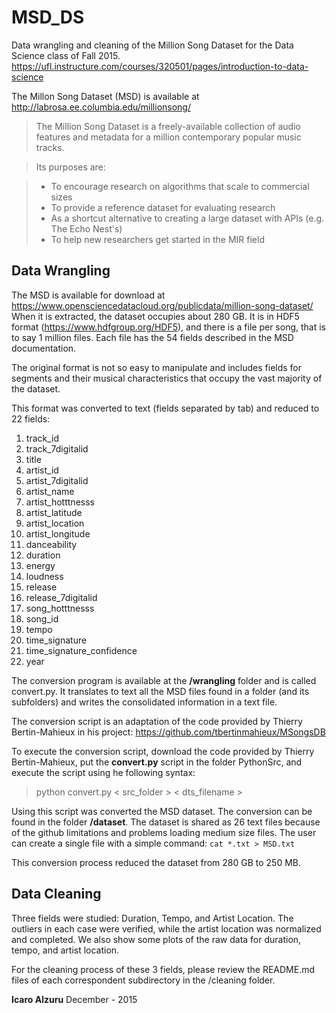 # MSD_DS
Data wrangling and cleaning of the Million Song Dataset for the Data Science class of Fall 2015. https://ufl.instructure.com/courses/320501/pages/introduction-to-data-science

The Millon Song Dataset (MSD) is available at http://labrosa.ee.columbia.edu/millionsong/

> The Million Song Dataset is a freely-available collection of audio features and metadata for a million contemporary popular music tracks.

> Its purposes are:

> 	* To encourage research on algorithms that scale to commercial sizes
> 	* To provide a reference dataset for evaluating research
> 	* As a shortcut alternative to creating a large dataset with APIs (e.g. The Echo Nest's)
> 	* To help new researchers get started in the MIR field


## Data Wrangling
The MSD is available for download at https://www.opensciencedatacloud.org/publicdata/million-song-dataset/
When it is extracted, the dataset occupies about 280 GB. It is in HDF5 format (https://www.hdfgroup.org/HDF5), and there is a file per song, that is to say 1 million files. Each file has the 54 fields described in the MSD documentation.

The original format is not so easy to manipulate and includes fields for segments and their musical characteristics that occupy the vast majority of the dataset.

This format was converted to text (fields separated by tab) and reduced to 22 fields:
1. track_id   
2. track_7digitalid   
3. title   
4. artist_id   
5. artist_7digitalid   
6. artist_name   
7. artist_hotttnesss   
8. artist_latitude   
9. artist_location   
10. artist_longitude   
11. danceability   
12. duration   
13. energy   
14. loudness   
15. release   
16. release_7digitalid   
17. song_hotttnesss   
18. song_id   
19. tempo   
20. time_signature   
21. time_signature_confidence   
22. year   

The conversion program is available at the **/wrangling** folder and is called convert.py. It translates to text all the MSD files found in a folder (and its subfolders) and writes the consolidated information in a text file.

The conversion script is an adaptation of the code provided by Thierry Bertin-Mahieux in his project: https://github.com/tbertinmahieux/MSongsDB

To execute the conversion script, download the code provided by Thierry Bertin-Mahieux, put the **convert.py** script in the folder PythonSrc, and execute the script using he following syntax:
>   python convert.py < src_folder > < dts_filename >

Using this script was converted the MSD dataset. The conversion can be found in the folder **/dataset**. The dataset is shared as 26 text files because of the github limitations and problems loading medium size files. The user can create a single file with a simple command: `cat *.txt > MSD.txt`


This conversion process reduced the dataset from 280 GB to 250 MB.

## Data Cleaning

Three fields were studied: Duration, Tempo, and Artist Location.
The outliers in each case were verified, while the artist location was normalized
and completed.
We also show some plots of the raw data for duration, tempo, and artist location.

For the cleaning process of these 3 fields, please review the README.md files of each correspondent subdirectory in the /cleaning folder.


**Icaro Alzuru**
December - 2015
